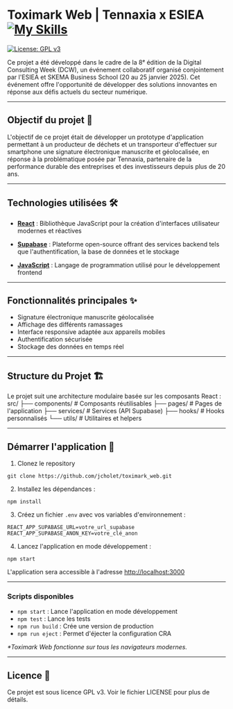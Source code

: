 # Toximark Web | Tennaxia x ESIEA [![My Skills](https://skillicons.dev/icons?i=react,supabase,js)](https://skillicons.dev)

[![License: GPL v3](https://img.shields.io/badge/License-GPLv3-blue.svg)](https://www.gnu.org/licenses/gpl-3.0)

Ce projet a été développé dans le cadre de la 8ᵉ édition de la Digital Consulting Week (DCW), un événement collaboratif organisé conjointement par l'ESIEA et SKEMA Business School (20 au 25 janvier 2025). Cet événement offre l'opportunité de développer des solutions innovantes en réponse aux défis actuels du secteur numérique.

---
## Objectif du projet 🎯 

L'objectif de ce projet était de développer un prototype d'application permettant à un producteur de déchets et un transporteur d'effectuer sur smartphone une signature électronique manuscrite et géolocalisée, en réponse à la problématique posée par Tennaxia, partenaire de la performance durable des entreprises et des investisseurs depuis plus de 20 ans.

---
## Technologies utilisées 🛠️

* **[React](https://reactjs.org/)** : Bibliothèque JavaScript pour la création d'interfaces utilisateur modernes et réactives
  
* **[Supabase](https://supabase.com/)** : Plateforme open-source offrant des services backend tels que l'authentification, la base de données et le stockage
  
* **[JavaScript](https://developer.mozilla.org/fr/docs/Web/JavaScript)** : Langage de programmation utilisé pour le développement frontend

---
## Fonctionnalités principales ✨

* Signature électronique manuscrite géolocalisée
* Affichage des différents ramassages
* Interface responsive adaptée aux appareils mobiles
* Authentification sécurisée
* Stockage des données en temps réel

---
## Structure du Projet 🏗️

Le projet suit une architecture modulaire basée sur les composants React :
src/
├── components/ # Composants réutilisables
├── pages/ # Pages de l'application
├── services/ # Services (API Supabase)
├── hooks/ # Hooks personnalisés
└── utils/ # Utilitaires et helpers

---
## Démarrer l'application 🚀

1. Clonez le repository
```
git clone https://github.com/jcholet/toximark_web.git
```

2. Installez les dépendances :
```
npm install
```


3. Créez un fichier `.env` avec vos variables d'environnement :
```
REACT_APP_SUPABASE_URL=votre_url_supabase
REACT_APP_SUPABASE_ANON_KEY=votre_clé_anon
```

4. Lancez l'application en mode développement :
```
npm start
```

L'application sera accessible à l'adresse [http://localhost:3000](http://localhost:3000)

---
### Scripts disponibles

* `npm start` : Lance l'application en mode développement
* `npm test` : Lance les tests
* `npm run build` : Crée une version de production
* `npm run eject` : Permet d'éjecter la configuration CRA

_\*Toximark Web fonctionne sur tous les navigateurs modernes._

---
## Licence 📄

Ce projet est sous licence GPL v3. Voir le fichier LICENSE pour plus de détails.
